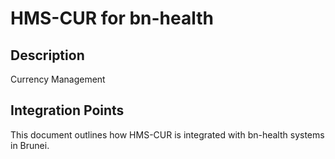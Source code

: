 # HMS-CUR for bn-health

## Description

Currency Management

## Integration Points

This document outlines how HMS-CUR is integrated with bn-health systems in Brunei.
